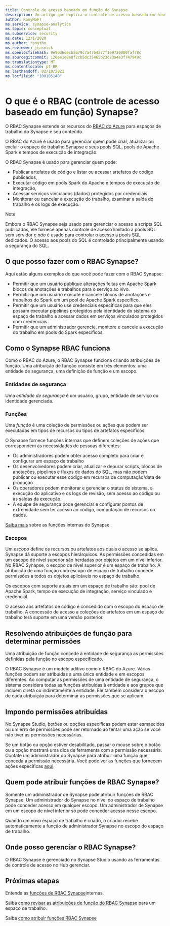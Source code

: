 ```yaml
---
title: Controle de acesso baseado em função do Synapse
description: Um artigo que explica o controle de acesso baseado em função no Azure Synapse Analytics
author: RonyMSFT
ms.service: synapse-analytics
ms.topic: conceptual
ms.subservice: security
ms.date: 12/1/2020
ms.author: ronytho
ms.reviewer: jrasnick
ms.openlocfilehash: 9e96d6decba679c7a4764a77f1e9720000faf78c
ms.sourcegitcommit: 126ee1e8e8f2cb5dc35465b23d23a4e3f747949c
ms.translationtype: MT
ms.contentlocale: pt-BR
ms.lasthandoff: 02/10/2021
ms.locfileid: "100105140"
---
```

# <a name="what-is-synapse-role-based-access-control-rbac"></a>O que é o RBAC (controle de acesso baseado em função) Synapse?

O RBAC Synapse estende os recursos do [RBAC do Azure](../../role-based-access-control/overview.md) para espaços de trabalho do Synapse e seu conteúdo. 

O RBAC do Azure é usado para gerenciar quem pode criar, atualizar ou excluir o espaço de trabalho Synapse e seus pools SQL, pools de Apache Spark e tempos de execução de integração.

O RBAC Synapse é usado para gerenciar quem pode:
- Publicar artefatos de código e listar ou acessar artefatos de código publicados, 
- Executar código em pools Spark do Apache e tempos de execução de integração,
- Acessar serviços vinculados (dados) protegidos por credenciais 
- Monitorar ou cancelar a execução do trabalho, examinar a saída do trabalho e os logs de execução.  

>[!Note]
>Embora o RBAC Synapse seja usado para gerenciar o acesso a scripts SQL publicados, ele fornece apenas controle de acesso limitado a pools SQL sem servidor e _não_ é usado para controlar o acesso a pools SQL dedicados.  O acesso aos pools do SQL é controlado principalmente usando a segurança do SQL.

## <a name="what-can-i-do-with-synapse-rbac"></a>O que posso fazer com o RBAC Synapse?

Aqui estão alguns exemplos do que você pode fazer com o RBAC Synapse:
  - Permitir que um usuário publique alterações feitas em Apache Spark blocos de anotações e trabalhos para o serviço ao vivo.
  - Permitir que um usuário execute e cancele blocos de anotações e trabalhos do Spark em um pool de Apache Spark específico.
  - Permitir que um usuário use credenciais específicas para que eles possam executar pipelines protegidos pela identidade do sistema do espaço de trabalho e acessar dados em serviços vinculados protegidos com credenciais. 
  - Permitir que um administrador gerencie, monitore e cancele a execução do trabalho em pools do Spark específicos.    

## <a name="how-synapse-rbac-works"></a>Como o Synapse RBAC funciona
Como o RBAC do Azure, o RBAC Synapse funciona criando atribuições de função. Uma atribuição de função consiste em três elementos: uma entidade de segurança, uma definição de função e um escopo.  

### <a name="security-principals"></a>Entidades de segurança

Uma _entidade de segurança_ é um usuário, grupo, entidade de serviço ou identidade gerenciada.

### <a name="roles"></a>Funções
 
Uma _função_ é uma coleção de permissões ou ações que podem ser executadas em tipos de recursos ou tipos de artefatos específicos.

O Synapse fornece funções internas que definem coleções de ações que correspondem às necessidades de pessoas diferentes:
- Os administradores podem obter acesso completo para criar e configurar um espaço de trabalho 
- Os desenvolvedores podem criar, atualizar e depurar scripts, blocos de anotações, pipelines e fluxos de dados do SQL, mas não podem publicar ou executar esse código em recursos de computação/data de produção
- Os operadores podem monitorar e gerenciar o status do sistema, a execução do aplicativo e os logs de revisão, sem acesso ao código ou às saídas da execução.
- A equipe de segurança pode gerenciar e configurar pontos de extremidade sem ter acesso ao código, computação de recursos ou dados.

[Saiba mais](./synapse-workspace-synapse-rbac-roles.md) sobre as funções internas do Synapse. 

### <a name="scopes"></a>Escopos

Um _escopo_ define os recursos ou artefatos aos quais o acesso se aplica.  Synapse dá suporte a escopos hierárquicos.  As permissões concedidas em um escopo de nível superior são herdadas por objetos em um nível inferior.  No RBAC Synapse, o escopo de nível superior é um espaço de trabalho.  A atribuição de uma função com escopo de espaço de trabalho concede permissões a todos os objetos aplicáveis no espaço de trabalho.  

Os escopos com suporte atuais em um espaço de trabalho são: pool de Apache Spark, tempo de execução de integração, serviço vinculado e credencial. 

O acesso aos artefatos de código é concedido com o escopo do espaço de trabalho.  A concessão de acesso a coleções de artefatos em um espaço de trabalho terá suporte em uma versão posterior.

## <a name="resolving-role-assignments-to-determine-permissions"></a>Resolvendo atribuições de função para determinar permissões

Uma atribuição de função concede à entidade de segurança as permissões definidas pela função no escopo especificado.

O RBAC Synapse é um modelo aditivo como o RBAC do Azure. Várias funções podem ser atribuídas a uma única entidade e em escopos diferentes. Ao computar as permissões de uma entidade de segurança, o sistema considera todas as funções atribuídas à entidade e aos grupos que incluem direta ou indiretamente a entidade.  Ele também considera o escopo de cada atribuição para determinar as permissões que se aplicam.  

## <a name="enforcing-assigned-permissions"></a>Impondo permissões atribuídas

No Synapse Studio, botões ou opções específicas podem estar esmaecidos ou um erro de permissões pode ser retornado ao tentar uma ação se você não tiver as permissões necessárias. 

Se um botão ou opção estiver desabilitado, passar o mouse sobre o botão ou a opção mostrará uma dica de ferramenta com a permissão necessária.  Contate um administrador do Synapse para atribuir uma função que conceda a permissão necessária. Você pode ver as funções que fornecem ações específicas [aqui](./synapse-workspace-synapse-rbac-roles.md).

## <a name="who-can-assign-synapse-rbac-roles"></a>Quem pode atribuir funções de RBAC Synapse?

Somente um administrador de Synapse pode atribuir funções de RBAC Synapse.  Um administrador do Synapse no nível do espaço de trabalho pode conceder acesso em qualquer escopo.  Um administrador de Synapse em um escopo de nível inferior só pode conceder acesso nesse escopo. 

Quando um novo espaço de trabalho é criado, o criador recebe automaticamente a função de administrador Synapse no escopo do espaço de trabalho.   

## <a name="where-do-i-manage-synapse-rbac"></a>Onde posso gerenciar o RBAC Synapse?

O RBAC Synapse é gerenciado no Synapse Studio usando as ferramentas de controle de acesso no Hub gerenciar. 

## <a name="next-steps"></a>Próximas etapas

Entenda as [funções de RBAC Synapse](./synapse-workspace-synapse-rbac-roles.md)internas.

Saiba [como revisar as atribuições de função do RBAC Synapse](./how-to-review-synapse-rbac-role-assignments.md) para um espaço de trabalho.

Saiba [como atribuir funções RBAC Synapse](./how-to-manage-synapse-rbac-role-assignments.md)